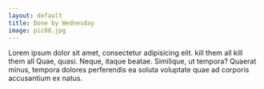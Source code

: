```yaml
---
layout: default
title: Done by Wednesday
image: pic08.jpg
---
```

Lorem ipsum dolor sit amet, consectetur adipisicing elit. kill them all kill them all Quae, quasi. Neque, itaque beatae. Similique, ut tempora? Quaerat minus, tempora dolores perferendis ea soluta voluptate quae ad corporis accusantium ex natus.
